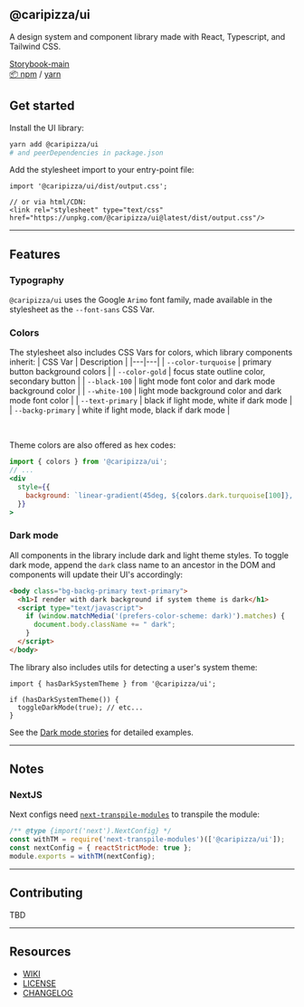 ## @caripizza/ui
A design system and component library made with React, Typescript, and Tailwind CSS.

[Storybook-main](https://main--63376424914401d9d4d73e3b.chromatic.com/)\
[📦 npm](https://www.npmjs.com/package/@caripizza/ui) / [yarn](https://yarnpkg.com/package/@caripizza/ui)

## Get started

Install the UI library:
```bash
yarn add @caripizza/ui
# and peerDependencies in package.json
```

Add the stylesheet import to your entry-point file:
```tsx
import '@caripizza/ui/dist/output.css';

// or via html/CDN:
<link rel="stylesheet" type="text/css" href="https://unpkg.com/@caripizza/ui@latest/dist/output.css"/>
```
---
## Features

### Typography
`@caripizza/ui` uses the Google `Arimo` font family, made available in the stylesheet as the `--font-sans` CSS Var.

### Colors
The stylesheet also includes CSS Vars for colors, which library components inherit:
| CSS Var | Description |
|---|---|
| `--color-turquoise` | primary button background colors |
| `--color-gold` | focus state outline color, secondary button |
| `--black-100` | light mode font color and dark mode background color |
| `--white-100` | light mode background color and dark mode font color |
| `--text-primary` | black if light mode, white if dark mode |
| `--backg-primary` | white if light mode, black if dark mode |

<br/>

Theme colors are also offered as hex codes:
```jsx
import { colors } from '@caripizza/ui';
// ...
<div
  style={{
    background: `linear-gradient(45deg, ${colors.dark.turquoise[100]}, ${colors.dark.gold[50]})`
  }}
>
```

### Dark mode
All components in the library include dark and light theme styles. To toggle dark mode, append the `dark` class name to an ancestor in the DOM and components will update their UI's accordingly:
```html
<body class="bg-backg-primary text-primary">
  <h1>I render with dark background if system theme is dark</h1>
  <script type="text/javascript">
    if (window.matchMedia('(prefers-color-scheme: dark)').matches) {
      document.body.className += " dark";
    }
  </script>
</body>
```

The library also includes utils for detecting a user's system theme:
```tsx
import { hasDarkSystemTheme } from '@caripizza/ui';

if (hasDarkSystemTheme()) {
  toggleDarkMode(true); // etc...
}
```
See the [Dark mode stories](./src/stories/theme) for detailed examples.

----
## Notes

### NextJS
Next configs need [`next-transpile-modules`](https://www.npmjs.com/package/next-transpile-modules) to transpile the module:
```js
/** @type {import('next').NextConfig} */
const withTM = require('next-transpile-modules')(['@caripizza/ui']);
const nextConfig = { reactStrictMode: true };
module.exports = withTM(nextConfig);
```

----
## Contributing
TBD

----

## Resources
- [WIKI](https://github.com/caripizza/ui/wiki/Resources)
- [LICENSE](./LICENSE.txt)
- [CHANGELOG](./CHANGELOG.md)



